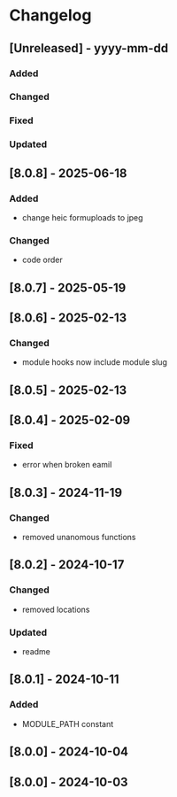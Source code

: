 # Changelog
## [Unreleased] - yyyy-mm-dd

### Added

### Changed

### Fixed

### Updated

## [8.0.8] - 2025-06-18


### Added
- change heic formuploads to jpeg

### Changed
- code order

## [8.0.7] - 2025-05-19


## [8.0.6] - 2025-02-13


### Changed
- module hooks now include module slug

## [8.0.5] - 2025-02-13


## [8.0.4] - 2025-02-09


### Fixed
- error when broken eamil

## [8.0.3] - 2024-11-19


### Changed
- removed unanomous functions

## [8.0.2] - 2024-10-17


### Changed
- removed locations

### Updated
- readme

## [8.0.1] - 2024-10-11


### Added
- MODULE_PATH constant

## [8.0.0] - 2024-10-04


## [8.0.0] - 2024-10-03
